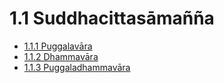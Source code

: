 

# 1.1 Suddhacittasāmañña

* [1.1.1 Puggalavāra](1.1/1.1.1.md)
* [1.1.2 Dhammavāra](1.1/1.1.2.md)
* [1.1.3 Puggaladhammavāra](1.1/1.1.3.md)



